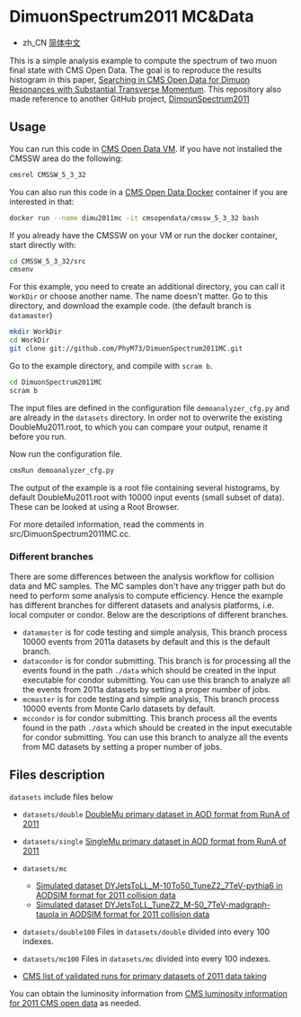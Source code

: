 # DimuonSpectrum2011 MC&Data

- zh_CN  [简体中文](https://github.com/PhyM73/DimuonSpectrum2011MC/blob/datamaster/README.zh_CN.md)

This is a simple analysis example to compute the spectrum of two muon final state with CMS Open Data. The goal is to reproduce the results histogram in this paper, [Searching in CMS Open Data for Dimuon Resonances with Substantial Transverse Momentum](https://arxiv.org/abs/1902.04222). This repository also made reference to another GitHub project, [DimounSpectrum2011](https://github.com/cms-opendata-analyses/DimuonSpectrum2011)



## Usage

You can run this code in [CMS Open Data VM](http://opendata.web.cern.ch/VM/CMS/2010). If you have not installed the CMSSW area do the following:

```bash
cmsrel CMSSW_5_3_32
```

You can also run this code in a [CMS Open Data Docker](http://opendata.cern.ch/docs/cms-guide-docker) container if you are interested in that:

```bash
docker run --name dimu2011mc -it cmsopendata/cmssw_5_3_32 bash
```

If you already have the CMSSW on your VM or run the docker container, start directly with:

```bash
cd CMSSW_5_3_32/src
cmsenv
```

For this example, you need to create an additional directory, you can call it `WorkDir` or choose another name. The name doesn't matter.
Go to this directory, and download the example code. (the default branch is `datamaster`)

```bash
mkdir WorkDir
cd WorkDir
git clone git://github.com/PhyM73/DimuonSpectrum2011MC.git
```

Go to the example directory, and compile with `scram b`. 

```bash
cd DimuonSpectrum2011MC
scram b
```

The input files are defined in the configuration file `demoanalyzer_cfg.py` and are already in the `datasets` directory. In order not to overwrite the existing DoubleMu2011.root, to which you can compare your output, rename it before you run.

Now run the configuration file. 

```bash
cmsRun demoanalyzer_cfg.py
```

The output of the example is a root file containing several histograms, by default DoubleMu2011.root with 10000 input events (small subset of data). These can be looked at using a Root Browser.

For more detailed information, read the comments in src/DimuonSpectrum2011MC.cc.



### Different branches

There are some differences between the analysis workflow for collision data and MC samples. The MC samples don't have any trigger path but do need to perform some analysis to compute efficiency. Hence the example has different branches for different datasets and analysis platforms, i.e. local computer or condor. Below are the descriptions of different branches. 

- `datamaster` is for code testing and simple analysis, This branch process 10000 events from 2011a datasets by default and this is the default branch.
- `datacondor` is for condor submitting. This branch is for processing all the events found in the path `./data` which should be created in the input executable for condor submitting. You can use this branch to analyze all the events from 2011a datasets by setting a proper number of jobs.
- `mcmaster` is for code testing and simple analysis, This branch process 10000 events from Monte Carlo datasets by default.
- `mccondor` is for condor submitting. This branch process all the events found in the path `./data` which should be created in the input executable for condor submitting. You can use this branch to analyze all the events from MC datasets by setting a proper number of jobs.




## Files description

`datasets` include files below

- `datasets/double`  [DoubleMu primary dataset in AOD format from RunA of 2011](http://opendata.cern.ch/record/17)

- `datasets/single`  [SingleMu primary dataset in AOD format from RunA of 2011](http://opendata.cern.ch/record/32)
- `datasets/mc` 
   - [Simulated dataset DYJetsToLL_M-10To50_TuneZ2_7TeV-pythia6 in AODSIM format for 2011 collision data](http://opendata.cern.ch/record/1393) 
   - [Simulated dataset DYJetsToLL_TuneZ2_M-50_7TeV-madgraph-tauola in AODSIM format for 2011 collision data](http://opendata.cern.ch/record/1395)

- `datasets/double100` Files in `datasets/double` divided into every 100 indexes.
- `datasets/mc100` Files in `datasets/mc` divided into every 100 indexes.

- [CMS list of validated runs for primary datasets of 2011 data taking](http://opendata.cern.ch/record/1001)

You can obtain the luminosity information from [CMS luminosity information for 2011 CMS open data](http://opendata.cern.ch/record/1051) as needed.



